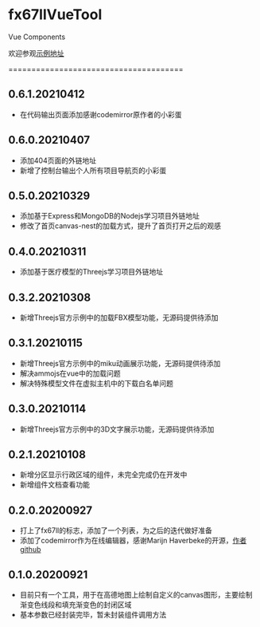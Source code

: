 # fx67llVueTool
Vue Components

欢迎参观[示例地址](http://ez13.top)

======================================

## 0.6.1.20210412
* 在代码输出页面添加感谢codemirror原作者的小彩蛋

## 0.6.0.20210407
* 添加404页面的外链地址
* 新增了控制台输出个人所有项目导航页的小彩蛋

## 0.5.0.20210329
* 添加基于Express和MongoDB的Nodejs学习项目外链地址
* 修改了首页canvas-nest的加载方式，提升了首页打开之后的观感

## 0.4.0.20210311
* 添加基于医疗模型的Threejs学习项目外链地址

## 0.3.2.20210308
* 新增Threejs官方示例中的加载FBX模型功能，无源码提供待添加

## 0.3.1.20210115
* 新增Threejs官方示例中的miku动画展示功能，无源码提供待添加
* 解决ammojs在vue中的加载问题
* 解决特殊模型文件在虚拟主机中的下载白名单问题

## 0.3.0.20210114
* 新增Threejs官方示例中的3D文字展示功能，无源码提供待添加

## 0.2.1.20210108
* 新增分区显示行政区域的组件，未完全完成仍在开发中
* 新增组件文档查看功能

## 0.2.0.20200927
* 打上了fx67ll的标志，添加了一个列表，为之后的迭代做好准备
* 添加了codemirror作为在线编辑器，感谢Marijn Haverbeke的开源，[作者github](https://github.com/marijnh)

## 0.1.0.20200921
* 目前只有一个工具，用于在高德地图上绘制自定义的canvas图形，主要绘制渐变色线段和填充渐变色的封闭区域
* 基本参数已经封装完毕，暂未封装组件调用方法